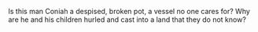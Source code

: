 Is this man Coniah a despised, broken pot, a vessel no one cares for? Why are he and his children hurled and cast into a land that they do not know?
